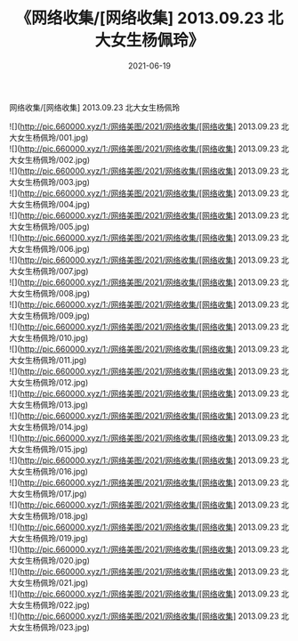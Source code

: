﻿---
layout: post
title:  《网络收集/[网络收集] 2013.09.23 北大女生杨佩玲》
date:   2021-06-19
img: http://pic.660000.xyz/1:/网络美图/2021/网络收集/[网络收集] 2013.09.23 北大女生杨佩玲/000.jpg
categories: [美女, 清纯, 唯美]
---

网络收集/[网络收集] 2013.09.23 北大女生杨佩玲

 ![](http://pic.660000.xyz/1:/网络美图/2021/网络收集/[网络收集] 2013.09.23 北大女生杨佩玲/001.jpg) <br>![](http://pic.660000.xyz/1:/网络美图/2021/网络收集/[网络收集] 2013.09.23 北大女生杨佩玲/002.jpg) <br>![](http://pic.660000.xyz/1:/网络美图/2021/网络收集/[网络收集] 2013.09.23 北大女生杨佩玲/003.jpg) <br>![](http://pic.660000.xyz/1:/网络美图/2021/网络收集/[网络收集] 2013.09.23 北大女生杨佩玲/004.jpg) <br>![](http://pic.660000.xyz/1:/网络美图/2021/网络收集/[网络收集] 2013.09.23 北大女生杨佩玲/005.jpg) <br>![](http://pic.660000.xyz/1:/网络美图/2021/网络收集/[网络收集] 2013.09.23 北大女生杨佩玲/006.jpg) <br>![](http://pic.660000.xyz/1:/网络美图/2021/网络收集/[网络收集] 2013.09.23 北大女生杨佩玲/007.jpg) <br>![](http://pic.660000.xyz/1:/网络美图/2021/网络收集/[网络收集] 2013.09.23 北大女生杨佩玲/008.jpg) <br>![](http://pic.660000.xyz/1:/网络美图/2021/网络收集/[网络收集] 2013.09.23 北大女生杨佩玲/009.jpg) <br>![](http://pic.660000.xyz/1:/网络美图/2021/网络收集/[网络收集] 2013.09.23 北大女生杨佩玲/010.jpg) <br>![](http://pic.660000.xyz/1:/网络美图/2021/网络收集/[网络收集] 2013.09.23 北大女生杨佩玲/011.jpg) <br>![](http://pic.660000.xyz/1:/网络美图/2021/网络收集/[网络收集] 2013.09.23 北大女生杨佩玲/012.jpg) <br>![](http://pic.660000.xyz/1:/网络美图/2021/网络收集/[网络收集] 2013.09.23 北大女生杨佩玲/013.jpg) <br>![](http://pic.660000.xyz/1:/网络美图/2021/网络收集/[网络收集] 2013.09.23 北大女生杨佩玲/014.jpg) <br>![](http://pic.660000.xyz/1:/网络美图/2021/网络收集/[网络收集] 2013.09.23 北大女生杨佩玲/015.jpg) <br>![](http://pic.660000.xyz/1:/网络美图/2021/网络收集/[网络收集] 2013.09.23 北大女生杨佩玲/016.jpg) <br>![](http://pic.660000.xyz/1:/网络美图/2021/网络收集/[网络收集] 2013.09.23 北大女生杨佩玲/017.jpg) <br>![](http://pic.660000.xyz/1:/网络美图/2021/网络收集/[网络收集] 2013.09.23 北大女生杨佩玲/018.jpg) <br>![](http://pic.660000.xyz/1:/网络美图/2021/网络收集/[网络收集] 2013.09.23 北大女生杨佩玲/019.jpg) <br>![](http://pic.660000.xyz/1:/网络美图/2021/网络收集/[网络收集] 2013.09.23 北大女生杨佩玲/020.jpg) <br>![](http://pic.660000.xyz/1:/网络美图/2021/网络收集/[网络收集] 2013.09.23 北大女生杨佩玲/021.jpg) <br>![](http://pic.660000.xyz/1:/网络美图/2021/网络收集/[网络收集] 2013.09.23 北大女生杨佩玲/022.jpg) <br>![](http://pic.660000.xyz/1:/网络美图/2021/网络收集/[网络收集] 2013.09.23 北大女生杨佩玲/023.jpg) <br>